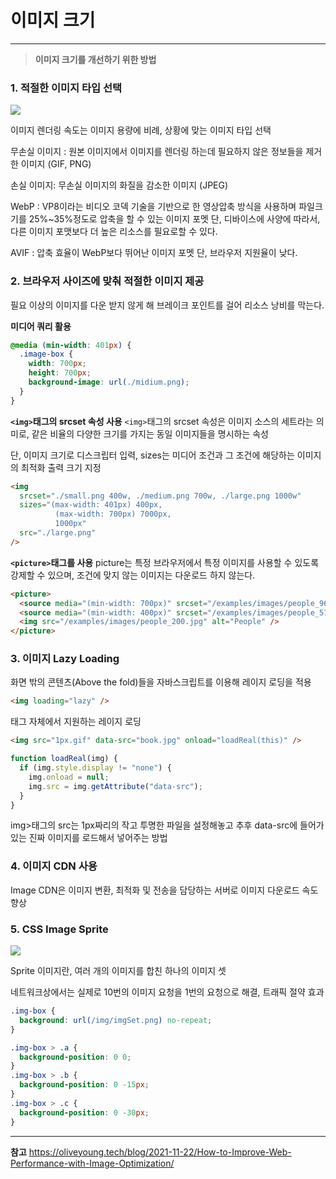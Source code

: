 # 이미지 크기

<hr/>

> **이미지 크기를 개선하기 위한 방법**

### 1. **적절한 이미지 타입 선택**

<img src="https://oliveyoung.tech/static/caf8d6b7a02bc8b6aef36f0c98b0776e/62aaf/6.jpg">

이미지 렌더링 속도는 이미지 용량에 비례, 상황에 맞는 이미지 타입 선택

무손실 이미지 : 원본 이미지에서 이미지를 렌더링 하는데 필요하지 않은 정보들을 제거한 이미지
(GIF, PNG)

손실 이미지: 무손실 이미지의 화질을 감소한 이미지
(JPEG)

WebP : VP8이라는 비디오 코덱 기술을 기반으로 한 영상압축 방식을 사용하며 파일크기를 25%~35%정도로 압축을 할 수 있는 이미지 포멧
단, 디바이스에 사양에 따라서, 다른 이미지 포맷보다 더 높은 리소스를 필요로할 수 있다.

AVIF : 압축 효율이 WebP보다 뛰어난 이미지 포멧
단, 브라우저 지원율이 낮다.

### 2. **브라우저 사이즈에 맞춰 적절한 이미지 제공**

필요 이상의 이미지를 다운 받지 않게 해 브레이크 포인트를 걸어 리소스 낭비를 막는다.

**미디어 쿼리 활용**

```css
@media (min-width: 401px) {
  .image-box {
    width: 700px;
    height: 700px;
    background-image: url(./midium.png);
  }
}
```

**`<img>`태그의 srcset 속성 사용**
`<img>`태그의 srcset 속성은 이미지 소스의 세트라는 의미로, 같은 비율의 다양한 크기를 가지는 동일 이미지들을 명시하는 속성

단, 이미지 크기로 디스크립터 입력, sizes는 미디어 조건과 그 조건에 해당하는 이미지의 최적화 출력 크기 지정

```html
<img
  srcset="./small.png 400w, ./medium.png 700w, ./large.png 1000w"
  sizes="(max-width: 401px) 400px,
          (max-width: 700px) 7000px,
          1000px"
  src="./large.png"
/>
```

**`<picture>`태그를 사용**
picture는 특정 브라우저에서 특정 이미지를 사용할 수 있도록 강제할 수 있으며, 조건에 맞지 않는 이미지는 다운로드 하지 않는다.

```html
<picture>
  <source media="(min-width: 700px)" srcset="/examples/images/people_960.jpg" />
  <source media="(min-width: 400px)" srcset="/examples/images/people_575.jpg" />
  <img src="/examples/images/people_200.jpg" alt="People" />
</picture>
```

### 3. **이미지 Lazy Loading**

화면 밖의 콘텐츠(Above the fold)들을 자바스크립트를 이용해 레이지 로딩을 적용

```html
<img loading="lazy" />
```

태그 자체에서 지원하는 레이지 로딩

```html
<img src="1px.gif" data-src="book.jpg" onload="loadReal(this)" />
```

```js
function loadReal(img) {
  if (img.style.display != "none") {
    img.onload = null;
    img.src = img.getAttribute("data-src");
  }
}
```

img>태그의 src는 1px짜리의 작고 투명한 파일을 설정해놓고 추후 data-src에 들어가 있는 진짜 이미지를 로드해서 넣어주는 방법

### 4. **이미지 CDN 사용**

Image CDN은 이미지 변환, 최적화 및 전송을 담당하는 서버로
이미지 다운로드 속도 향상

### 5. **CSS Image Sprite**

<img src="https://line.me/static/57737c09dbf32a5041961c04b89dfb9a/2c032/sprite-download-list.png">

Sprite 이미지란, 여러 개의 이미지를 합친 하나의 이미지 셋

네트워크상에서는 실제로 10번의 이미지 요청을 1번의 요청으로 해결, 트래픽 절약 효과

```css
.img-box {
  background: url(/img/imgSet.png) no-repeat;
}

.img-box > .a {
  background-position: 0 0;
}
.img-box > .b {
  background-position: 0 -15px;
}
.img-box > .c {
  background-position: 0 -30px;
}
```

<hr />

**참고**
https://oliveyoung.tech/blog/2021-11-22/How-to-Improve-Web-Performance-with-Image-Optimization/
